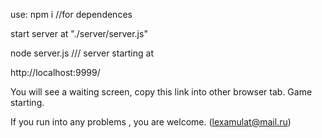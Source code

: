 
use: npm i 
//for dependences

start server  at "./server/server.js"

node server.js
///
server starting at 

http://localhost:9999/

You will see a waiting screen, copy this link into other browser tab.
Game starting. 

If you run into any problems , you are welcome. (lexamulat@mail.ru)

